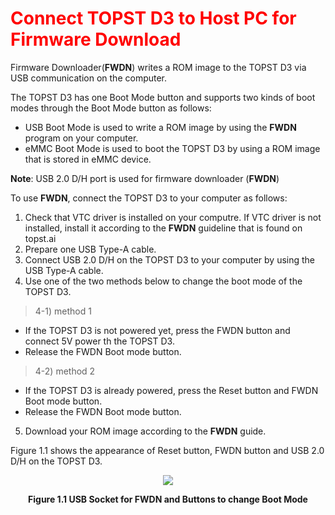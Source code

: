 <h1 style="color:red">
  Connect TOPST D3 to Host PC for Firmware Download
</h1>


Firmware Downloader(**FWDN**) writes a ROM image to the TOPST D3 via USB communication on the computer.  

The TOPST D3 has one Boot Mode button and supports two kinds of boot modes through the Boot Mode button as follows:
- USB Boot Mode is used to write a ROM image by using the **FWDN** program on your computer.
- eMMC Boot Mode is used to boot the TOPST D3 by using a ROM image that is stored in eMMC device.

**Note**: USB 2.0 D/H port is used for firmware downloader (**FWDN**)  

To use **FWDN**, connect the TOPST D3 to your computer as follows:
1.  Check that VTC driver is installed on your computre. If VTC driver is not installed, install it according to the **FWDN** guideline that is found on topst.ai
2.  Prepare one USB Type-A cable.
3.	 Connect USB 2.0 D/H on the TOPST D3 to your computer by using the USB Type-A cable.
4.	 Use one of the two methods below to change the boot mode of the TOPST D3.
>  4-1) method 1
- If the TOPST D3 is not powered yet, press the FWDN button and connect 5V power th the TOPST D3.
- Release the FWDN Boot mode button.
>  4-2) method 2
- If the TOPST D3 is already powered, press the Reset button and FWDN Boot mode button.
- Release the FWDN Boot mode button.
5.  Download your ROM image according to the **FWDN** guide.

Figure 1.1 shows the appearance of Reset button, FWDN button and USB 2.0 D/H on the TOPST D3.  
<p align="center"><img src="https://github.com/Topst-Dev/Documentation/assets/161264431/c3815afe-a366-410f-8c62-d3b9f4d4494e"></p>
<p align="center"><strong>Figure 1.1 USB Socket for FWDN and Buttons to change Boot Mode</strong>
